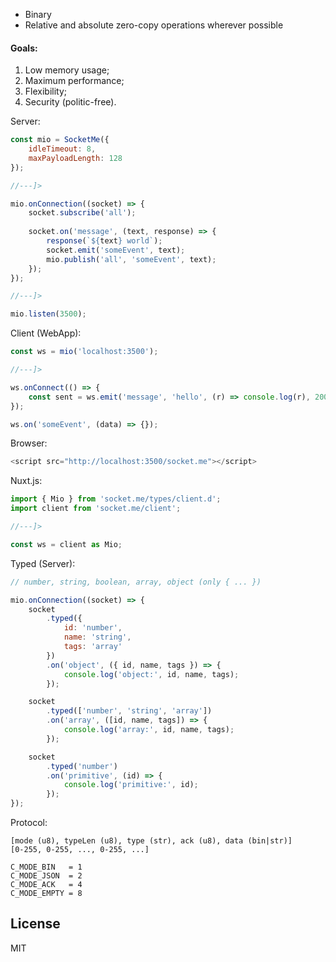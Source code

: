 * Binary
* Relative and absolute zero-copy operations wherever possible


#### Goals:
1. Low memory usage;
2. Maximum performance;
3. Flexibility;
4. Security (politic-free).


Server:
```javascript
const mio = SocketMe({
    idleTimeout: 8,
    maxPayloadLength: 128
});

//---]>

mio.onConnection((socket) => {
    socket.subscribe('all');
    
    socket.on('message', (text, response) => {
        response(`${text} world`);
        socket.emit('someEvent', text);
        mio.publish('all', 'someEvent', text);
    });
});

//---]>

mio.listen(3500);
```

Client (WebApp):
```javascript
const ws = mio('localhost:3500');

//---]>

ws.onConnect(() => {
    const sent = ws.emit('message', 'hello', (r) => console.log(r), 2000/*[timeout]*/);
});

ws.on('someEvent', (data) => {});
```


Browser:
```javascript
<script src="http://localhost:3500/socket.me"></script>
```


Nuxt.js:
```javascript
import { Mio } from 'socket.me/types/client.d';
import client from 'socket.me/client';

//---]>

const ws = client as Mio;
```


Typed (Server):
```javascript
// number, string, boolean, array, object (only { ... })

mio.onConnection((socket) => {
    socket
        .typed({
            id: 'number',
            name: 'string',
            tags: 'array'
        })
        .on('object', ({ id, name, tags }) => {
            console.log('object:', id, name, tags);
        });

    socket
        .typed(['number', 'string', 'array'])
        .on('array', ([id, name, tags]) => {
            console.log('array:', id, name, tags);
        });

    socket
        .typed('number')
        .on('primitive', (id) => {
            console.log('primitive:', id);
        });
});
```


Protocol:
```
[mode (u8), typeLen (u8), type (str), ack (u8), data (bin|str)]
[0-255, 0-255, ..., 0-255, ...]

C_MODE_BIN   = 1
C_MODE_JSON  = 2
C_MODE_ACK   = 4
C_MODE_EMPTY = 8
```


## License

MIT

